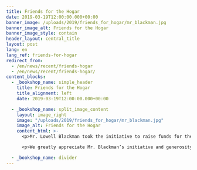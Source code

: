 ```yaml
---
title: Friends for the Hogar
date: 2019-03-19T12:00:00.000+00:00
banner_image: /uploads/2019/friends_for_hogar/mr_blackman.jpg
banner_image_alt: Friends for the Hogar
banner_image_style: contain
header_layout: central_title
layout: post
lang: en
lang_ref: friends-for-hogar
redirect_from:
  - /en/news/recent/friends-hogar
  - /en/news/recent/friends-hogar/
content_blocks:
  - _bookshop_name: simple_header
    title: Friends for the Hogar
    title_alignment: left
    date: 2019-03-19T12:00:00.000+00:00

  - _bookshop_name: split_image_content
    layout: image_right
    image: "/uploads/2019/friends_for_hogar/mr_blackman.jpg"
    image_alt: Friends for the Hogar
    content_html: >-
      <p>Mr. Lowell Blackman took the initiative to raise funds for the Hogar among his friends. He then went personally to the Hogar to deliver the donation on March 19, 2019.</p>

      <p>We greatly appreciate Mr. Blackman’s initiative and generosity. In the photo, Mr. Lowell Blackman presenting the donation to our Director.</p>

  - _bookshop_name: divider
---
```


